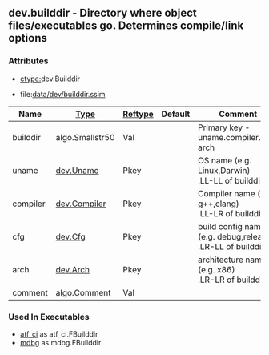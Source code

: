 ## dev.builddir - Directory where object files/executables go. Determines compile/link options


### Attributes
<a href="#attributes"></a>
* [ctype:](/txt/ssimdb/dmmeta/ctype.md)dev.Builddir

* file:[data/dev/builddir.ssim](/data/dev/builddir.ssim)

|Name|[Type](/txt/ssimdb/dmmeta/ctype.md)|[Reftype](/txt/ssimdb/dmmeta/reftype.md)|Default|Comment|
|---|---|---|---|---|
|builddir|algo.Smallstr50|Val||Primary key - uname.compiler.cfg-arch|
|uname|[dev.Uname](/txt/ssimdb/dev/uname.md)|Pkey||OS name (e.g. Linux,Darwin)<br>.LL-LL of builddir|
|compiler|[dev.Compiler](/txt/ssimdb/dev/compiler.md)|Pkey||Compiler name (e.g. g++,clang)<br>.LL-LR of builddir|
|cfg|[dev.Cfg](/txt/ssimdb/dev/cfg.md)|Pkey||build config name (e.g. debug,release)<br>.LR-LL of builddir|
|arch|[dev.Arch](/txt/ssimdb/dev/arch.md)|Pkey||architecture name (e.g. x86)<br>.LR-LR of builddir|
|comment|algo.Comment|Val|

### Used In Executables
<a href="#used-in-executables"></a>
* [atf_ci](/txt/exe/atf_ci/README.md) as atf_ci.FBuilddir
* [mdbg](/txt/exe/mdbg/README.md) as mdbg.FBuilddir

